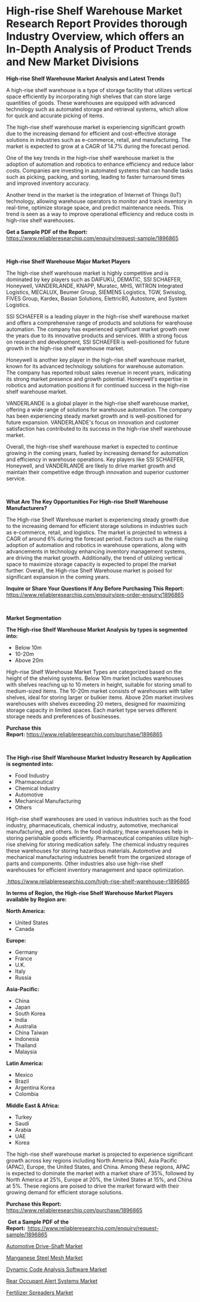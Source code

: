 <p><h1>High-rise Shelf Warehouse Market Research Report Provides thorough Industry Overview, which offers an In-Depth Analysis of Product Trends and New Market Divisions</h1></p><p><strong>High-rise Shelf Warehouse Market Analysis and Latest Trends</strong></p>
<p><p>A high-rise shelf warehouse is a type of storage facility that utilizes vertical space efficiently by incorporating high shelves that can store large quantities of goods. These warehouses are equipped with advanced technology such as automated storage and retrieval systems, which allow for quick and accurate picking of items.</p><p>The high-rise shelf warehouse market is experiencing significant growth due to the increasing demand for efficient and cost-effective storage solutions in industries such as e-commerce, retail, and manufacturing. The market is expected to grow at a CAGR of 14.7% during the forecast period.</p><p>One of the key trends in the high-rise shelf warehouse market is the adoption of automation and robotics to enhance efficiency and reduce labor costs. Companies are investing in automated systems that can handle tasks such as picking, packing, and sorting, leading to faster turnaround times and improved inventory accuracy.</p><p>Another trend in the market is the integration of Internet of Things (IoT) technology, allowing warehouse operators to monitor and track inventory in real-time, optimize storage space, and predict maintenance needs. This trend is seen as a way to improve operational efficiency and reduce costs in high-rise shelf warehouses.</p></p>
<p><strong>Get a Sample PDF of the Report:&nbsp;</strong> <a href="https://www.reliableresearchiq.com/enquiry/request-sample/1896865">https://www.reliableresearchiq.com/enquiry/request-sample/1896865</a></p>
<p>&nbsp;</p>
<p><strong>High-rise Shelf Warehouse Major Market Players</strong></p>
<p><p>The high-rise shelf warehouse market is highly competitive and is dominated by key players such as DAIFUKU, DEMATIC, SSI SCHAEFER, Honeywell, VANDERLANDE, KNAPP, Muratec, MHS, WITRON Integrated Logistics, MECALUX, Beumer Group, SIEMENS Logistics, TGW, Swisslog, FIVES Group, Kardex, Basian Solutions, Elettric80, Autostore, and System Logistics.</p><p>SSI SCHAEFER is a leading player in the high-rise shelf warehouse market and offers a comprehensive range of products and solutions for warehouse automation. The company has experienced significant market growth over the years due to its innovative products and services. With a strong focus on research and development, SSI SCHAEFER is well-positioned for future growth in the high-rise shelf warehouse market.</p><p>Honeywell is another key player in the high-rise shelf warehouse market, known for its advanced technology solutions for warehouse automation. The company has reported robust sales revenue in recent years, indicating its strong market presence and growth potential. Honeywell's expertise in robotics and automation positions it for continued success in the high-rise shelf warehouse market.</p><p>VANDERLANDE is a global player in the high-rise shelf warehouse market, offering a wide range of solutions for warehouse automation. The company has been experiencing steady market growth and is well-positioned for future expansion. VANDERLANDE's focus on innovation and customer satisfaction has contributed to its success in the high-rise shelf warehouse market.</p><p>Overall, the high-rise shelf warehouse market is expected to continue growing in the coming years, fueled by increasing demand for automation and efficiency in warehouse operations. Key players like SSI SCHAEFER, Honeywell, and VANDERLANDE are likely to drive market growth and maintain their competitive edge through innovation and superior customer service.</p></p>
<p>&nbsp;</p>
<p><strong>What Are The Key Opportunities For High-rise Shelf Warehouse Manufacturers?</strong></p>
<p><p>The High-rise Shelf Warehouse market is experiencing steady growth due to the increasing demand for efficient storage solutions in industries such as e-commerce, retail, and logistics. The market is projected to witness a CAGR of around 6% during the forecast period. Factors such as the rising adoption of automation and robotics in warehouse operations, along with advancements in technology enhancing inventory management systems, are driving the market growth. Additionally, the trend of utilizing vertical space to maximize storage capacity is expected to propel the market further. Overall, the High-rise Shelf Warehouse market is poised for significant expansion in the coming years.</p></p>
<p><strong>Inquire or Share Your Questions If Any Before Purchasing This Report:</strong> <a href="https://www.reliableresearchiq.com/enquiry/pre-order-enquiry/1896865">https://www.reliableresearchiq.com/enquiry/pre-order-enquiry/1896865</a></p>
<p>&nbsp;</p>
<p><strong>Market Segmentation</strong></p>
<p><strong>The High-rise Shelf Warehouse Market Analysis by types is segmented into:</strong></p>
<p><ul><li>Below 10m</li><li>10-20m</li><li>Above 20m</li></ul></p>
<p><p>High-rise Shelf Warehouse Market Types are categorized based on the height of the shelving systems. Below 10m market includes warehouses with shelves reaching up to 10 meters in height, suitable for storing small to medium-sized items. The 10-20m market consists of warehouses with taller shelves, ideal for storing larger or bulkier items. Above 20m market involves warehouses with shelves exceeding 20 meters, designed for maximizing storage capacity in limited spaces. Each market type serves different storage needs and preferences of businesses.</p></p>
<p><strong>Purchase this Report:&nbsp;</strong><a href="https://www.reliableresearchiq.com/purchase/1896865">https://www.reliableresearchiq.com/purchase/1896865</a></p>
<p>&nbsp;</p>
<p><strong>The High-rise Shelf Warehouse Market Industry Research by Application is segmented into:</strong></p>
<p><ul><li>Food Industry</li><li>Pharmaceutical</li><li>Chemical Industry</li><li>Automotive</li><li>Mechanical Manufacturing</li><li>Others</li></ul></p>
<p><p>High-rise shelf warehouses are used in various industries such as the food industry, pharmaceuticals, chemical industry, automotive, mechanical manufacturing, and others. In the food industry, these warehouses help in storing perishable goods efficiently. Pharmaceutical companies utilize high-rise shelving for storing medication safely. The chemical industry requires these warehouses for storing hazardous materials. Automotive and mechanical manufacturing industries benefit from the organized storage of parts and components. Other industries also use high-rise shelf warehouses for efficient inventory management and space optimization.</p></p>
<p><a href="https://www.reliableresearchiq.com/high-rise-shelf-warehouse-r1896865">&nbsp;https://www.reliableresearchiq.com/high-rise-shelf-warehouse-r1896865</a></p>
<p><strong>In terms of Region, the High-rise Shelf Warehouse Market Players available by Region are:</strong></p>
<p>
    <p> <strong> North America: </strong>
        <ul>
            <li>United States</li>
            <li>Canada</li>
        </ul>
        </p> 
    <p> <strong> Europe: </strong>
        <ul>
            <li>Germany</li>
            <li>France</li>
            <li>U.K.</li>
            <li>Italy</li>
            <li>Russia</li>
        </ul>
        </p> 
    <p> <strong> Asia-Pacific: </strong>
        <ul>
            <li>China</li>
            <li>Japan</li>
            <li>South Korea</li>
            <li>India</li>
            <li>Australia</li>
            <li>China Taiwan</li>
            <li>Indonesia</li>
            <li>Thailand</li>
            <li>Malaysia</li>
        </ul>
        </p> 
    <p> <strong> Latin America: </strong>
        <ul>
            <li>Mexico</li>
            <li>Brazil</li>
            <li>Argentina Korea</li>
            <li>Colombia</li>
        </ul>
        </p> 
    <p> <strong> Middle East & Africa: </strong>
        <ul>
            <li>Turkey</li>
            <li>Saudi</li>
            <li>Arabia</li>
            <li>UAE</li>
            <li>Korea</li>
        </ul>
    </p>
    </p>
<p><p>The high-rise shelf warehouse market is projected to experience significant growth across key regions including North America (NA), Asia Pacific (APAC), Europe, the United States, and China. Among these regions, APAC is expected to dominate the market with a market share of 35%, followed by North America at 25%, Europe at 20%, the United States at 15%, and China at 5%. These regions are poised to drive the market forward with their growing demand for efficient storage solutions.</p></p>
<p><strong>Purchase this Report: </strong><a href="https://www.reliableresearchiq.com/purchase/1896865">https://www.reliableresearchiq.com/purchase/1896865</a></p>
<p>&nbsp;<strong>Get a Sample PDF of the Report:&nbsp;&nbsp;</strong><a href="https://www.reliableresearchiq.com/enquiry/request-sample/1896865">https://www.reliableresearchiq.com/enquiry/request-sample/1896865</a></p>
<p><strong></strong></p>
<p><p><a href="https://www.linkedin.com/pulse/automotive-drive-shaft-market-growth-outlook-from-2024-2031-projecting-mx90e?trackingId=d3R3we49RNSdwuI%2BVZjPlQ%3D%3D">Automotive Drive-Shaft Market</a></p><p><a href="https://github.com/msLonKoss78/Market-Research-Report-List-1/blob/main/manganese-steel-mesh-market.md">Manganese Steel Mesh Market</a></p><p><a href="https://www.linkedin.com/pulse/dynamic-code-analysis-software-market-investigation-industry-b5spf?trackingId=5yODwU4%2FSlSuQOl8sqegYw%3D%3D">Dynamic Code Analysis Software Market</a></p><p><a href="https://www.linkedin.com/pulse/in-depth-analysis-global-rear-occupant-alert-systems-market-scope-5cwof?trackingId=%2BpXg1M7USwKJoPAyGGCPHg%3D%3D">Rear Occupant Alert Systems Market</a></p><p><a href="https://www.linkedin.com/pulse/global-fertilizer-spreaders-market-opportunities-forecast-ow3of?trackingId=CbW6L2boTJ6c7qKzILX25g%3D%3D">Fertilizer Spreaders Market</a></p></p>